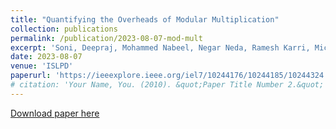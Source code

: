 ```yaml
---
title: "Quantifying the Overheads of Modular Multiplication"
collection: publications
permalink: /publication/2023-08-07-mod-mult
excerpt: 'Soni, Deepraj, Mohammed Nabeel, Negar Neda, Ramesh Karri, Michail Maniatakos, and Brandon Reagen. "Quantifying the Overheads of Modular Multiplication." In 2023 IEEE/ACM International Symposium on Low Power Electronics and Design (ISLPED), pp. 1-6. IEEE, 2023.'
date: 2023-08-07
venue: 'ISLPD'
paperurl: 'https://ieeexplore.ieee.org/iel7/10244176/10244185/10244324.pdf'
# citation: 'Your Name, You. (2010). &quot;Paper Title Number 2.&quot; <i>Journal 1</i>. 1(2).'
---
```

<!-- This paper is about the number 2. The number 3 is left for future work. -->

[Download paper here](https://ieeexplore.ieee.org/iel7/10244176/10244185/10244324.pdf)

<!-- Recommended citation: Your Name, You. (2010). "Paper Title Number 2." <i>Journal 1</i>. 1(2). -->
